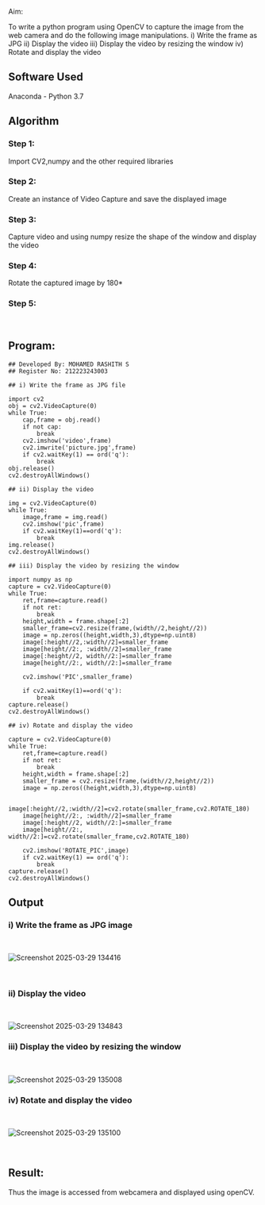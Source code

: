 
Aim:
 
To write a python program using OpenCV to capture the image from the web camera and do the following image manipulations.
i) Write the frame as JPG 
ii) Display the video 
iii) Display the video by resizing the window
iv) Rotate and display the video

## Software Used
Anaconda - Python 3.7
## Algorithm
### Step 1:
Import CV2,numpy and the other required libraries 
<br>

### Step 2:
Create an instance of Video Capture and save the displayed image
<br>

### Step 3:
Capture video and using numpy resize the shape of the window and display the video 
<br>

### Step 4:
Rotate the captured image by 180*
<br>

### Step 5:
<br>

## Program:
```
## Developed By: MOHAMED RASHITH S
## Register No: 212223243003

## i) Write the frame as JPG file

import cv2
obj = cv2.VideoCapture(0)
while True:
    cap,frame = obj.read()
    if not cap:
        break
    cv2.imshow('video',frame)
    cv2.imwrite('picture.jpg',frame)
    if cv2.waitKey(1) == ord('q'):
        break
obj.release()
cv2.destroyAllWindows()

## ii) Display the video

img = cv2.VideoCapture(0)
while True:
    image,frame = img.read()
    cv2.imshow('pic',frame) 
    if cv2.waitKey(1)==ord('q'):
        break
img.release()
cv2.destroyAllWindows()

## iii) Display the video by resizing the window

import numpy as np
capture = cv2.VideoCapture(0)
while True:
    ret,frame=capture.read()
    if not ret:
        break
    height,width = frame.shape[:2]
    smaller_frame=cv2.resize(frame,(width//2,height//2))
    image = np.zeros((height,width,3),dtype=np.uint8)
    image[:height//2,:width//2]=smaller_frame
    image[height//2:, :width//2]=smaller_frame
    image[:height//2, width//2:]=smaller_frame
    image[height//2:, width//2:]=smaller_frame

    cv2.imshow('PIC',smaller_frame)
    
    if cv2.waitKey(1)==ord('q'):
        break
capture.release()
cv2.destroyAllWindows()

## iv) Rotate and display the video

capture = cv2.VideoCapture(0)
while True:
    ret,frame=capture.read()
    if not ret:
        break
    height,width = frame.shape[:2]
    smaller_frame = cv2.resize(frame,(width//2,height//2))
    image = np.zeros((height,width,3),dtype=np.uint8)

    image[:height//2,:width//2]=cv2.rotate(smaller_frame,cv2.ROTATE_180)
    image[height//2:, :width//2]=smaller_frame
    image[:height//2, width//2:]=smaller_frame
    image[height//2:, width//2:]=cv2.rotate(smaller_frame,cv2.ROTATE_180)
    
    cv2.imshow('ROTATE_PIC',image)
    if cv2.waitKey(1) == ord('q'):
        break
capture.release()
cv2.destroyAllWindows()

```
## Output

### i) Write the frame as JPG image
</br>

![Screenshot 2025-03-29 134416](https://github.com/user-attachments/assets/fb7020e6-ef8f-4c51-af9f-fe7ba296c6cd)

</br>


### ii) Display the video
</br>

![Screenshot 2025-03-29 134843](https://github.com/user-attachments/assets/d26f118f-52cf-4c86-984c-384029152895)
</br>


### iii) Display the video by resizing the window
</br>

![Screenshot 2025-03-29 135008](https://github.com/user-attachments/assets/14d1cf94-bf23-4eac-b880-0b4b60edff15)
</br>



### iv) Rotate and display the video
</br>



![Screenshot 2025-03-29 135100](https://github.com/user-attachments/assets/ff79c0a6-cd02-4bd0-9c31-130f567d3c3c)

</br>





## Result:
Thus the image is accessed from webcamera and displayed using openCV.
